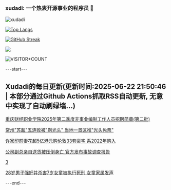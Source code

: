 ### xudadi: 一个热衷开源事业的程序员 👋

![xudadi](https://github-readme-stats-git-masterorgs-github-readme-stats-team.vercel.app/api?username=xudadi)

[![Top Langs](https://github-readme-stats.vercel.app/api/top-langs/?username=xudadi)](https://github.com/anuraghazra/github-readme-stats)

[![GitHub Streak](https://streak-stats.demolab.com?user=xudadi&locale=zh_Hans)](https://git.io/streak-stats)

![](https://raw.githubusercontent.com/xudadi/xudadi/main/assets/github-contribution-grid-snake.svg)

![VISITOR+COUNT](https://komarev.com/ghpvc/?username=xudadi&label=VISITOR+COUNT)


---start---

## Xudadi的每日更新(更新时间:2025-06-22 21:50:46 | 本部分通过Github Actions抓取RSS自动更新, 无意中实现了自动刷绿墙...)

[重庆财经职业学院2025年第二季度非事业编制工作人员招聘简章(第二批)](https://www.gongkaoleida.com/article/2465127)

[常州"苏超"五连败被"剃光头" 当地一景区推"光头免票"](https://m.163.com/news/article/K2LG1RSR053469M5.html)

[许家印前妻花超5亿港元购伦敦33套豪宅 系2022年购入](https://m.163.com/news/article/K2LKVHTM051492T3.html)

[公司副总亲自送货被压倒身亡 官方发布事故调查报告](https://m.163.com/news/article/K2K3256500019K82.html)

[3](https://m.163.com/touch/news/sub/domestic)

[28岁男子强奸并杀害7岁女童被执行死刑 女童家属发声](https://m.163.com/news/article/K2LHGMNS051492T3.html)

---end---

